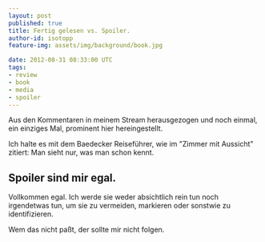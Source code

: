 ```yaml
---
layout: post
published: true
title: Fertig gelesen vs. Spoiler.
author-id: isotopp
feature-img: assets/img/background/book.jpg

date: 2012-08-31 08:33:00 UTC
tags:
- review
- book
- media
- spoiler
---
```

Aus den Kommentaren in meinem Stream herausgezogen und noch einmal, ein einziges Mal, prominent hier hereingestellt.

Ich halte es mit dem Baedecker Reiseführer, wie im "Zimmer mit Aussicht" zitiert: Man sieht nur, was man schon kennt.

## Spoiler sind mir egal.

Vollkommen egal. Ich werde sie weder absichtlich rein tun noch irgendetwas tun, um sie zu vermeiden, markieren oder sonstwie zu identifizieren.

Wem das nicht paßt, der sollte mir nicht folgen.﻿
